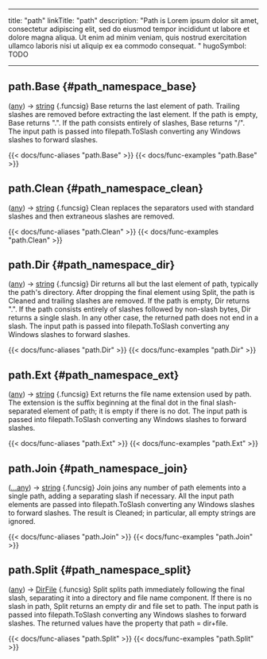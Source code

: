 




---
title: "path"
linkTitle: "path"
description: "Path is Lorem ipsum dolor sit amet, consectetur adipiscing elit, sed do eiusmod tempor incididunt ut labore et dolore magna aliqua. Ut enim ad minim veniam, quis nostrud exercitation ullamco laboris nisi ut aliquip ex ea commodo consequat. "
hugoSymbol: TODO




---















## path.Base {#path_namespace_base}

\([any](/documentation/reference/gotypes/#any)\) → [string](/documentation/reference/gotypes/#string)
{.funcsig}
Base returns the last element of path.
Trailing slashes are removed before extracting the last element.
If the path is empty, Base returns ".".
If the path consists entirely of slashes, Base returns "/".
The input path is passed into filepath.ToSlash converting any Windows slashes
to forward slashes.


{{< docs/func-aliases "path.Base" >}}
{{< docs/func-examples "path.Base" >}}







## path.Clean {#path_namespace_clean}

\([any](/documentation/reference/gotypes/#any)\) → [string](/documentation/reference/gotypes/#string)
{.funcsig}
Clean replaces the separators used with standard slashes and then
extraneous slashes are removed.


{{< docs/func-aliases "path.Clean" >}}
{{< docs/func-examples "path.Clean" >}}







## path.Dir {#path_namespace_dir}

\([any](/documentation/reference/gotypes/#any)\) → [string](/documentation/reference/gotypes/#string)
{.funcsig}
Dir returns all but the last element of path, typically the path's directory.
After dropping the final element using Split, the path is Cleaned and trailing
slashes are removed.
If the path is empty, Dir returns ".".
If the path consists entirely of slashes followed by non-slash bytes, Dir
returns a single slash. In any other case, the returned path does not end in a
slash.
The input path is passed into filepath.ToSlash converting any Windows slashes
to forward slashes.


{{< docs/func-aliases "path.Dir" >}}
{{< docs/func-examples "path.Dir" >}}







## path.Ext {#path_namespace_ext}

\([any](/documentation/reference/gotypes/#any)\) → [string](/documentation/reference/gotypes/#string)
{.funcsig}
Ext returns the file name extension used by path.
The extension is the suffix beginning at the final dot
in the final slash-separated element of path;
it is empty if there is no dot.
The input path is passed into filepath.ToSlash converting any Windows slashes
to forward slashes.


{{< docs/func-aliases "path.Ext" >}}
{{< docs/func-examples "path.Ext" >}}







## path.Join {#path_namespace_join}

\([...any](/documentation/reference/objects//...any)\) → [string](/documentation/reference/gotypes/#string)
{.funcsig}
Join joins any number of path elements into a single path, adding a
separating slash if necessary. All the input
path elements are passed into filepath.ToSlash converting any Windows slashes
to forward slashes.
The result is Cleaned; in particular,
all empty strings are ignored.


{{< docs/func-aliases "path.Join" >}}
{{< docs/func-examples "path.Join" >}}







## path.Split {#path_namespace_split}

\([any](/documentation/reference/gotypes/#any)\) → [DirFile](/documentation/reference/objects//dirfile)
{.funcsig}
Split splits path immediately following the final slash,
separating it into a directory and file name component.
If there is no slash in path, Split returns an empty dir and
file set to path.
The input path is passed into filepath.ToSlash converting any Windows slashes
to forward slashes.
The returned values have the property that path = dir+file.


{{< docs/func-aliases "path.Split" >}}
{{< docs/func-examples "path.Split" >}}





